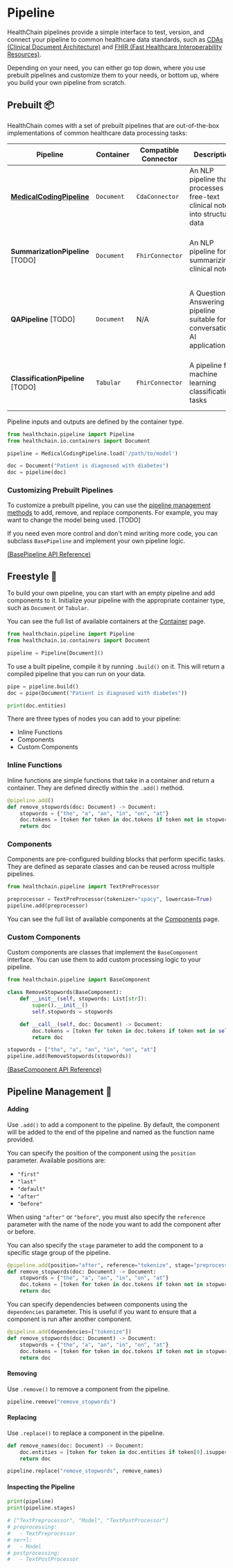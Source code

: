 # Pipeline

HealthChain pipelines provide a simple interface to test, version, and connect your pipeline to common healthcare data standards, such as [CDAs (Clinical Document Architecture)](https://www.hl7.org.uk/standards/hl7-standards/cda-clinical-document-architecture/) and [FHIR (Fast Healthcare Interoperability Resources)](https://build.fhir.org/).

Depending on your need, you can either go top down, where you use prebuilt pipelines and customize them to your needs, or bottom up, where you build your own pipeline from scratch.

## Prebuilt 📦

HealthChain comes with a set of prebuilt pipelines that are out-of-the-box implementations of common healthcare data processing tasks:

| Pipeline | Container | Compatible Connector | Description | Example Use Case |
|----------|-----------|-----------|-------------|------------------|
| [**MedicalCodingPipeline**](./prebuilt_pipelines/medicalcoding.md) | `Document` | `CdaConnector` | An NLP pipeline that processes free-text clinical notes into structured data | Automatically generating SNOMED CT codes from clinical notes |
| **SummarizationPipeline** [TODO] | `Document` | `FhirConnector` | An NLP pipeline for summarizing clinical notes | Generating discharge summaries from patient history and notes |
| **QAPipeline** [TODO] | `Document` | N/A | A Question Answering pipeline suitable for conversational AI applications | Developing a chatbot to answer patient queries about their medical records |
| **ClassificationPipeline** [TODO] | `Tabular` | `FhirConnector` | A pipeline for machine learning classification tasks | Predicting patient readmission risk based on historical health data |

Pipeline inputs and outputs are defined by the container type.

```python
from healthchain.pipeline import Pipeline
from healthchain.io.containers import Document

pipeline = MedicalCodingPipeline.load('/path/to/model')

doc = Document("Patient is diagnosed with diabetes")
doc = pipeline(doc)
```

### Customizing Prebuilt Pipelines

To customize a prebuilt pipeline, you can use the [pipeline management methods](#pipeline-management) to add, remove, and replace components. For example, you may want to change the model being used. [TODO]

If you need even more control and don't mind writing more code, you can subclass `BasePipeline` and implement your own pipeline logic.

[(BasePipeline API Reference)](../../api/pipeline.md#healthchain.pipeline.basepipeline.BasePipeline)

## Freestyle 🕺

To build your own pipeline, you can start with an empty pipeline and add components to it. Initialize your pipeline with the appropriate container type, such as `Document` or `Tabular`.

You can see the full list of available containers at the [Container](./data_container.md) page.

```python
from healthchain.pipeline import Pipeline
from healthchain.io.containers import Document

pipeline = Pipeline[Document]()
```

To use a built pipeline, compile it by running `.build()` on it. This will return a compiled pipeline that you can run on your data.

```python
pipe = pipeline.build()
doc = pipe(Document("Patient is diagnosed with diabetes"))

print(doc.entities)
```

There are three types of nodes you can add to your pipeline:

- Inline Functions
- Components
- Custom Components

### Inline Functions

Inline functions are simple functions that take in a container and return a container. They are defined directly within the `.add()` method.

```python
@pipeline.add()
def remove_stopwords(doc: Document) -> Document:
    stopwords = {"the", "a", "an", "in", "on", "at"}
    doc.tokens = [token for token in doc.tokens if token not in stopwords]
    return doc
```

### Components

Components are pre-configured building blocks that perform specific tasks. They are defined as separate classes and can be reused across multiple pipelines.

```python
from healthchain.pipeline import TextPreProcessor

preprocessor = TextPreProcessor(tokenizer="spacy", lowercase=True)
pipeline.add(preprocessor)
```
You can see the full list of available components at the [Components](./component.md) page.

### Custom Components

Custom components are classes that implement the `BaseComponent` interface. You can use them to add custom processing logic to your pipeline.

```python
from healthchain.pipeline import BaseComponent

class RemoveStopwords(BaseComponent):
    def __init__(self, stopwords: List[str]):
        super().__init__()
        self.stopwords = stopwords

    def __call__(self, doc: Document) -> Document:
        doc.tokens = [token for token in doc.tokens if token not in self.stopwords]
        return doc

stopwords = ["the", "a", "an", "in", "on", "at"]
pipeline.add(RemoveStopwords(stopwords))
```

[(BaseComponent API Reference)](../../api/component.md#healthchain.pipeline.components.basecomponent.BaseComponent)

## Pipeline Management 🔨

#### Adding

Use `.add()` to add a component to the pipeline. By default, the component will be added to the end of the pipeline and named as the function name provided.

You can specify the position of the component using the `position` parameter. Available positions are:

- `"first"`
- `"last"`
- `"default"`
- `"after"`
- `"before"`

When using `"after"` or `"before"`, you must also specify the `reference` parameter with the name of the node you want to add the component after or before.

You can also specify the `stage` parameter to add the component to a specific stage group of the pipeline.

```python
@pipeline.add(position="after", reference="tokenize", stage="preprocessing")
def remove_stopwords(doc: Document) -> Document:
    stopwords = {"the", "a", "an", "in", "on", "at"}
    doc.tokens = [token for token in doc.tokens if token not in stopwords]
    return doc
```

You can specify dependencies between components using the `dependencies` parameter. This is useful if you want to ensure that a component is run after another component.

```python
@pipeline.add(dependencies=["tokenize"])
def remove_stopwords(doc: Document) -> Document:
    stopwords = {"the", "a", "an", "in", "on", "at"}
    doc.tokens = [token for token in doc.tokens if token not in stopwords]
    return doc
```

#### Removing

Use `.remove()` to remove a component from the pipeline.

```python
pipeline.remove("remove_stopwords")
```

#### Replacing

Use `.replace()` to replace a component in the pipeline.

```python
def remove_names(doc: Document) -> Document:
    doc.entities = [token for token in doc.entities if token[0].isupper() and len(token) > 1]
    return doc

pipeline.replace("remove_stopwords", remove_names)
```

#### Inspecting the Pipeline

```python
print(pipeline)
print(pipeline.stages)

# ["TextPreprocessor", "Model", "TextPostProcessor"]
# preprocessing:
#   - TextPreprocessor
# ner+l:
#   - Model
# postprocessing:
#   - TextPostProcessor
```
